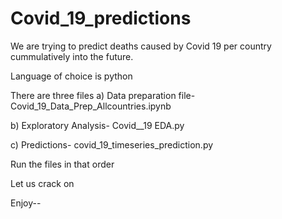 # Covid_19_predictions
We are trying to predict deaths caused by Covid 19 per country cummulatively into the future.

Language of choice is python

There are three files
a) Data preparation file- Covid_19_Data_Prep_Allcountries.ipynb

b) Exploratory Analysis- Covid__19 EDA.py

c) Predictions- covid_19_timeseries_prediction.py

Run the files in that order

Let us crack on

Enjoy--

